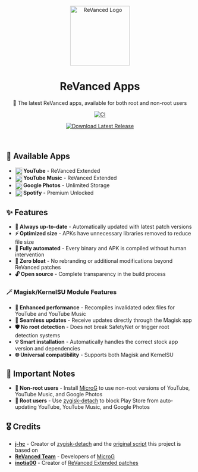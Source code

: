 <div align="center">

<br/>

<a href="https://github.com/avisek/revanced-apps">
  <img alt="ReVanced Logo" src="https://upload.wikimedia.org/wikipedia/commons/4/40/Revanced-logo-round.svg" width="160" />
</a>

# ReVanced Apps

🚀 The latest ReVanced apps, available for both root and non-root users

[![CI](https://github.com/avisek/revanced-apps/actions/workflows/ci.yml/badge.svg?event=schedule)](https://github.com/avisek/revanced-apps/actions/workflows/ci.yml)

[![Download Latest Release](https://img.shields.io/badge/Download%20Latest%20Release-blue?style=for-the-badge&logo=abdownloadmanager&logoColor=white)](https://github.com/avisek/revanced-apps/releases)

<br/>

</div>

## 📱 Available Apps

- **<a href="https://github.com/avisek/revanced-apps/releases"><img src="https://upload.wikimedia.org/wikipedia/commons/0/09/YouTube_full-color_icon_(2017).svg" width="19" height="19" align="absmiddle"/></a> YouTube** - ReVanced Extended
- **<a href="https://github.com/avisek/revanced-apps/releases"><img src="https://upload.wikimedia.org/wikipedia/commons/6/6a/Youtube_Music_icon.svg" width="19" height="19" align="absmiddle"/></a> YouTube Music** - ReVanced Extended
- **<a href="https://github.com/avisek/revanced-apps/releases"><img src="https://upload.wikimedia.org/wikipedia/commons/1/12/Google_Photos_icon_(2020).svg" width="19" height="19" align="absmiddle"/></a> Google Photos** - Unlimited Storage
- **<a href="https://github.com/avisek/revanced-apps/releases"><img src="https://upload.wikimedia.org/wikipedia/commons/1/19/Spotify_logo_without_text.svg" width="19" height="19" align="absmiddle"/></a> Spotify** - Premium Unlocked

## ✨ Features

- **🔄 Always up-to-date** - Automatically updated with latest patch versions
- **⚡ Optimized size** - APKs have unnecessary libraries removed to reduce file size
- **🤖 Fully automated** - Every binary and APK is compiled without human intervention
- **🧹 Zero bloat** - No rebranding or additional modifications beyond ReVanced patches
- **🔓 Open source** - Complete transparency in the build process

### 🪄 Magisk/KernelSU Module Features

- **🚀 Enhanced performance** - Recompiles invalidated odex files for YouTube and YouTube Music
- **📲 Seamless updates** - Receive updates directly through the Magisk app
- **🛡️ No root detection** - Does not break SafetyNet or trigger root detection systems
- **💡 Smart installation** - Automatically handles the correct stock app version and dependencies
- **🌐 Universal compatibility** - Supports both Magisk and KernelSU

## 📌 Important Notes

- **📱 Non-root users** - Install [MicroG](https://github.com/ReVanced/GmsCore/releases) to use non-root versions of YouTube, YouTube Music, and Google Photos
- **🔐 Root users** - Use [zygisk-detach](https://github.com/j-hc/zygisk-detach) to block Play Store from auto-updating YouTube, YouTube Music, and Google Photos

## 🎖️ Credits

- **[j-hc](https://github.com/j-hc)** - Creator of [zygisk-detach](https://github.com/j-hc/zygisk-detach) and the [original script](https://github.com/j-hc/revanced-magisk-module) this project is based on
- **[ReVanced Team](https://github.com/revanced)** - Developers of [MicroG](https://github.com/ReVanced/GmsCore/releases)
- **[inotia00](https://github.com/inotia00)** - Creator of [ReVanced Extended patches](https://github.com/inotia00/revanced-patches)
